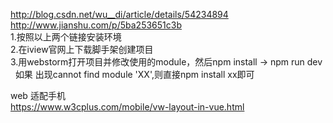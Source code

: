 http://blog.csdn.net/wu__di/article/details/54234894<br/>
http://www.jianshu.com/p/5ba253651c3b<br/>
1.按照以上两个链接安装环境<br/>
2.在iview官网上下载脚手架创建项目<br/>
3.用webstorm打开项目并修改使用的module，然后npm install -> npm run dev<br/>
 
如果 出现cannot find module 'XX',则直接npm install xx即可<br/>

web 适配手机<br/>
https://www.w3cplus.com/mobile/vw-layout-in-vue.html
